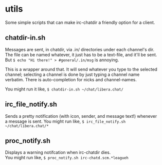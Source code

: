 # utils

Some simple scripts that can make irc-chatdir a friendly option for a client.

## chatdir-in.sh
Messages are sent, in chatdir, via .in/ directories under each channel's dir.
The file can be named whatever, it just has to be a text-file, and it'll be
sent. But `$ echo "Hi there!" > #general/.in/msg` is annoying.

This is a wrapper around that. It will send whatever you type to the selected
channel; selecting a channel is done by just typing a channel name verbatim.
There is auto-completion for nicks and channel-names.

You might run it like, `$ chatdir-in.sh ~/chat/libera.chat/`


## irc_file_notify.sh
Sends a pretty notification (with icon, sender, and message text!) whenever a
message is sent. You might run like, `$ irc_file_notify.sh ~/chat/libera.chat/*`


## proc_notify.sh
Displays a warning notifcation when irc-chatdir dies.  
You might run like, `$ proc_notify.sh irc-chatd.scm.*leagueh`


